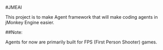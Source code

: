 #JMEAI

This project is to make Agent framework that will make coding agents in jMonkey Engine easier.

##Note:

Agents for now are primarily built for FPS (First Person Shooter) games.
